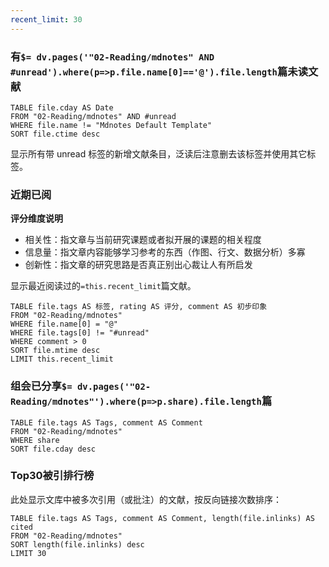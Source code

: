 ```yaml
---
recent_limit: 30
---
```


### 有`$= dv.pages('"02-Reading/mdnotes" AND #unread').where(p=>p.file.name[0]=='@').file.length`篇未读文献

```dataview
TABLE file.cday AS Date
FROM "02-Reading/mdnotes" AND #unread
WHERE file.name != "Mdnotes Default Template"
SORT file.ctime desc
```

显示所有带 unread 标签的新增文献条目，泛读后注意删去该标签并使用其它标签。


### 近期已阅

**评分维度说明**

- 相关性：指文章与当前研究课题或者拟开展的课题的相关程度
- 信息量：指文章内容能够学习参考的东西（作图、行文、数据分析）多寡
- 创新性：指文章的研究思路是否真正别出心裁让人有所启发

显示最近阅读过的`=this.recent_limit`篇文献。

```dataview
TABLE file.tags AS 标签, rating AS 评分, comment AS 初步印象
FROM "02-Reading/mdnotes"
WHERE file.name[0] = "@"
WHERE file.tags[0] != "#unread"
WHERE comment > 0
SORT file.mtime desc
LIMIT this.recent_limit
```



### 组会已分享`$= dv.pages('"02-Reading/mdnotes"').where(p=>p.share).file.length`篇

```dataview
TABLE file.tags AS Tags, comment AS Comment
FROM "02-Reading/mdnotes"
WHERE share
SORT file.cday desc
```


### Top30被引排行榜

此处显示文库中被多次引用（或批注）的文献，按反向链接次数排序：

```dataview
TABLE file.tags AS Tags, comment AS Comment, length(file.inlinks) AS cited
FROM "02-Reading/mdnotes"
SORT length(file.inlinks) desc
LIMIT 30
```